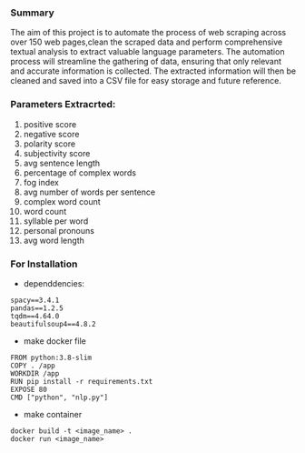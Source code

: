 ### Summary
The aim of this project is to automate the process of web scraping across over 150 web pages,clean the scraped data and perform comprehensive textual analysis to extract valuable language parameters. The automation process will streamline the gathering of data, ensuring that only relevant and accurate information is collected. The extracted information will then be cleaned and saved into a CSV file for easy storage and future reference.

### Parameters Extracrted:

1. positive score
2. negative score
3. polarity score
4. subjectivity score
5. avg sentence length
6. percentage of complex words
7. fog index
8. avg number of words per sentence
9. complex word count
10. word count
11. syllable per word
12. personal pronouns
13. avg word length


### For Installation
- dependdencies:
```
spacy==3.4.1
pandas==1.2.5
tqdm==4.64.0
beautifulsoup4==4.8.2
```
- make docker file
```
FROM python:3.8-slim
COPY . /app
WORKDIR /app
RUN pip install -r requirements.txt
EXPOSE 80
CMD ["python", "nlp.py"]
```
- make container
```
docker build -t <image_name> .
docker run <image_name>
```
